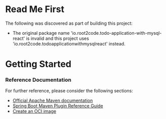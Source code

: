 # Read Me First
The following was discovered as part of building this project:

* The original package name 'io.root2code.todo-application-with-mysql-react' is invalid and this project uses 'io.root2code.todoapplicationwithmysqlreact' instead.

# Getting Started

### Reference Documentation
For further reference, please consider the following sections:

* [Official Apache Maven documentation](https://maven.apache.org/guides/index.html)
* [Spring Boot Maven Plugin Reference Guide](https://docs.spring.io/spring-boot/docs/3.2.0-M1/maven-plugin/reference/html/)
* [Create an OCI image](https://docs.spring.io/spring-boot/docs/3.2.0-M1/maven-plugin/reference/html/#build-image)


